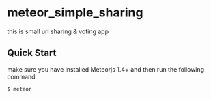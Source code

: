 # meteor_simple_sharing
this is small url sharing &amp; voting app

## Quick Start
make sure you have installed Meteorjs 1.4+ and then run the following command
```bash
$ meteor 
```

